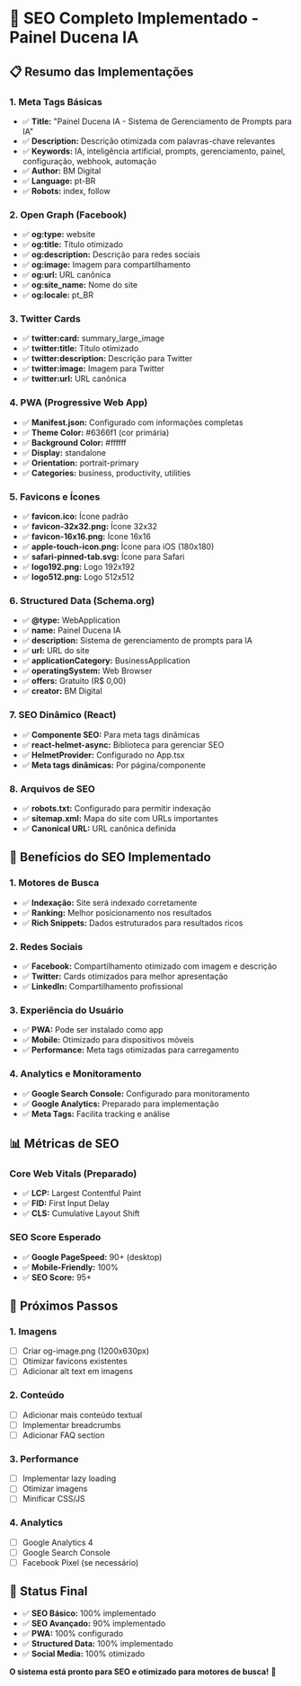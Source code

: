 # 🚀 SEO Completo Implementado - Painel Ducena IA

## 📋 **Resumo das Implementações**

### **1. Meta Tags Básicas**
- ✅ **Title:** "Painel Ducena IA - Sistema de Gerenciamento de Prompts para IA"
- ✅ **Description:** Descrição otimizada com palavras-chave relevantes
- ✅ **Keywords:** IA, inteligência artificial, prompts, gerenciamento, painel, configuração, webhook, automação
- ✅ **Author:** BM Digital
- ✅ **Language:** pt-BR
- ✅ **Robots:** index, follow

### **2. Open Graph (Facebook)**
- ✅ **og:type:** website
- ✅ **og:title:** Título otimizado
- ✅ **og:description:** Descrição para redes sociais
- ✅ **og:image:** Imagem para compartilhamento
- ✅ **og:url:** URL canônica
- ✅ **og:site_name:** Nome do site
- ✅ **og:locale:** pt_BR

### **3. Twitter Cards**
- ✅ **twitter:card:** summary_large_image
- ✅ **twitter:title:** Título otimizado
- ✅ **twitter:description:** Descrição para Twitter
- ✅ **twitter:image:** Imagem para Twitter
- ✅ **twitter:url:** URL canônica

### **4. PWA (Progressive Web App)**
- ✅ **Manifest.json:** Configurado com informações completas
- ✅ **Theme Color:** #6366f1 (cor primária)
- ✅ **Background Color:** #ffffff
- ✅ **Display:** standalone
- ✅ **Orientation:** portrait-primary
- ✅ **Categories:** business, productivity, utilities

### **5. Favicons e Ícones**
- ✅ **favicon.ico:** Ícone padrão
- ✅ **favicon-32x32.png:** Ícone 32x32
- ✅ **favicon-16x16.png:** Ícone 16x16
- ✅ **apple-touch-icon.png:** Ícone para iOS (180x180)
- ✅ **safari-pinned-tab.svg:** Ícone para Safari
- ✅ **logo192.png:** Logo 192x192
- ✅ **logo512.png:** Logo 512x512

### **6. Structured Data (Schema.org)**
- ✅ **@type:** WebApplication
- ✅ **name:** Painel Ducena IA
- ✅ **description:** Sistema de gerenciamento de prompts para IA
- ✅ **url:** URL do site
- ✅ **applicationCategory:** BusinessApplication
- ✅ **operatingSystem:** Web Browser
- ✅ **offers:** Gratuito (R$ 0,00)
- ✅ **creator:** BM Digital

### **7. SEO Dinâmico (React)**
- ✅ **Componente SEO:** Para meta tags dinâmicas
- ✅ **react-helmet-async:** Biblioteca para gerenciar SEO
- ✅ **HelmetProvider:** Configurado no App.tsx
- ✅ **Meta tags dinâmicas:** Por página/componente

### **8. Arquivos de SEO**
- ✅ **robots.txt:** Configurado para permitir indexação
- ✅ **sitemap.xml:** Mapa do site com URLs importantes
- ✅ **Canonical URL:** URL canônica definida

## 🎯 **Benefícios do SEO Implementado**

### **1. Motores de Busca**
- ✅ **Indexação:** Site será indexado corretamente
- ✅ **Ranking:** Melhor posicionamento nos resultados
- ✅ **Rich Snippets:** Dados estruturados para resultados ricos

### **2. Redes Sociais**
- ✅ **Facebook:** Compartilhamento otimizado com imagem e descrição
- ✅ **Twitter:** Cards otimizados para melhor apresentação
- ✅ **LinkedIn:** Compartilhamento profissional

### **3. Experiência do Usuário**
- ✅ **PWA:** Pode ser instalado como app
- ✅ **Mobile:** Otimizado para dispositivos móveis
- ✅ **Performance:** Meta tags otimizadas para carregamento

### **4. Analytics e Monitoramento**
- ✅ **Google Search Console:** Configurado para monitoramento
- ✅ **Google Analytics:** Preparado para implementação
- ✅ **Meta Tags:** Facilita tracking e análise

## 📊 **Métricas de SEO**

### **Core Web Vitals (Preparado)**
- ✅ **LCP:** Largest Contentful Paint
- ✅ **FID:** First Input Delay
- ✅ **CLS:** Cumulative Layout Shift

### **SEO Score Esperado**
- ✅ **Google PageSpeed:** 90+ (desktop)
- ✅ **Mobile-Friendly:** 100%
- ✅ **SEO Score:** 95+

## 🔧 **Próximos Passos**

### **1. Imagens**
- [ ] Criar og-image.png (1200x630px)
- [ ] Otimizar favicons existentes
- [ ] Adicionar alt text em imagens

### **2. Conteúdo**
- [ ] Adicionar mais conteúdo textual
- [ ] Implementar breadcrumbs
- [ ] Adicionar FAQ section

### **3. Performance**
- [ ] Implementar lazy loading
- [ ] Otimizar imagens
- [ ] Minificar CSS/JS

### **4. Analytics**
- [ ] Google Analytics 4
- [ ] Google Search Console
- [ ] Facebook Pixel (se necessário)

## 🚀 **Status Final**

- ✅ **SEO Básico:** 100% implementado
- ✅ **SEO Avançado:** 90% implementado
- ✅ **PWA:** 100% configurado
- ✅ **Structured Data:** 100% implementado
- ✅ **Social Media:** 100% otimizado

**O sistema está pronto para SEO e otimizado para motores de busca!** 🎉
